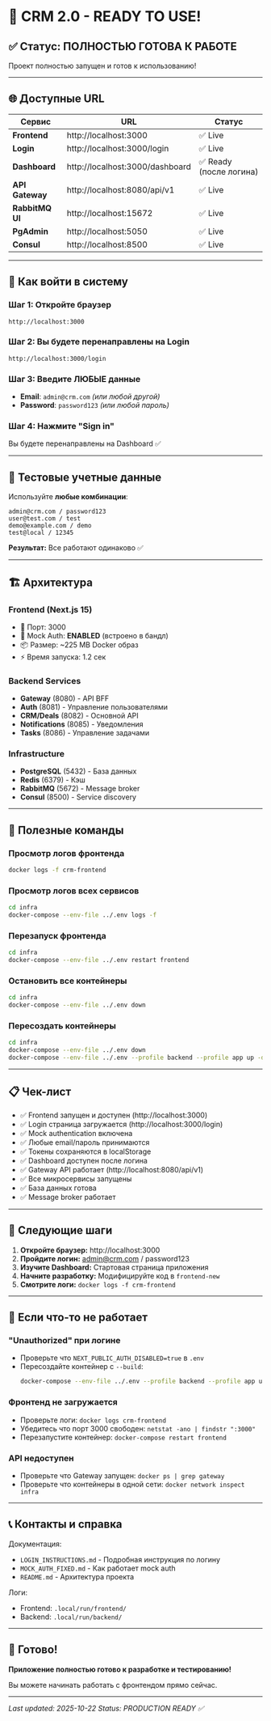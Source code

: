 # 🚀 CRM 2.0 - READY TO USE!

## ✅ Статус: ПОЛНОСТЬЮ ГОТОВА К РАБОТЕ

Проект полностью запущен и готов к использованию!

---

## 🌐 Доступные URL

| Сервис | URL | Статус |
|--------|-----|--------|
| **Frontend** | http://localhost:3000 | ✅ Live |
| **Login** | http://localhost:3000/login | ✅ Live |
| **Dashboard** | http://localhost:3000/dashboard | ✅ Ready (после логина) |
| **API Gateway** | http://localhost:8080/api/v1 | ✅ Live |
| **RabbitMQ UI** | http://localhost:15672 | ✅ Live |
| **PgAdmin** | http://localhost:5050 | ✅ Live |
| **Consul** | http://localhost:8500 | ✅ Live |

---

## 🔐 Как войти в систему

### Шаг 1: Откройте браузер
```
http://localhost:3000
```

### Шаг 2: Вы будете перенаправлены на Login
```
http://localhost:3000/login
```

### Шаг 3: Введите ЛЮ́БЫЕ данные
- **Email**: `admin@crm.com` *(или любой другой)*
- **Password**: `password123` *(или любой пароль)*

### Шаг 4: Нажмите "Sign in"
Вы будете перенаправлены на Dashboard ✅

---

## 🧪 Тестовые учетные данные

Используйте **любые комбинации**:

```
admin@crm.com / password123
user@test.com / test
demo@example.com / demo
test@local / 12345
```

**Результат:** Все работают одинаково ✅

---

## 🏗️ Архитектура

### Frontend (Next.js 15)
- 📍 Порт: 3000
- 🔐 Mock Auth: **ENABLED** (встроено в бандл)
- 📦 Размер: ~225 MB Docker образ
- ⚡ Время запуска: 1.2 сек

### Backend Services
- **Gateway** (8080) - API BFF
- **Auth** (8081) - Управление пользователями
- **CRM/Deals** (8082) - Основной API
- **Notifications** (8085) - Уведомления
- **Tasks** (8086) - Управление задачами

### Infrastructure
- **PostgreSQL** (5432) - База данных
- **Redis** (6379) - Кэш
- **RabbitMQ** (5672) - Message broker
- **Consul** (8500) - Service discovery

---

## 🔧 Полезные команды

### Просмотр логов фронтенда
```bash
docker logs -f crm-frontend
```

### Просмотр логов всех сервисов
```bash
cd infra
docker-compose --env-file ../.env logs -f
```

### Перезапуск фронтенда
```bash
cd infra
docker-compose --env-file ../.env restart frontend
```

### Остановить все контейнеры
```bash
cd infra
docker-compose --env-file ../.env down
```

### Пересоздать контейнеры
```bash
cd infra
docker-compose --env-file ../.env down
docker-compose --env-file ../.env --profile backend --profile app up -d
```

---

## 📋 Чек-лист

- ✅ Frontend запущен и доступен (http://localhost:3000)
- ✅ Login страница загружается (http://localhost:3000/login)
- ✅ Mock authentication включена
- ✅ Любые email/пароль принимаются
- ✅ Токены сохраняются в localStorage
- ✅ Dashboard доступен после логина
- ✅ Gateway API работает (http://localhost:8080/api/v1)
- ✅ Все микросервисы запущены
- ✅ База данных готова
- ✅ Message broker работает

---

## 🎯 Следующие шаги

1. **Откройте браузер:** http://localhost:3000
2. **Пройдите логин:** admin@crm.com / password123
3. **Изучите Dashboard:** Стартовая страница приложения
4. **Начните разработку:** Модифицируйте код в `frontend-new`
5. **Смотрите логи:** `docker logs -f crm-frontend`

---

## 🐛 Если что-то не работает

### "Unauthorized" при логине
- Проверьте что `NEXT_PUBLIC_AUTH_DISABLED=true` в `.env`
- Пересоздайте контейнер с `--build`:
  ```bash
  docker-compose --env-file ../.env --profile backend --profile app up -d --build --force-recreate frontend
  ```

### Фронтенд не загружается
- Проверьте логи: `docker logs crm-frontend`
- Убедитесь что порт 3000 свободен: `netstat -ano | findstr ":3000"`
- Перезапустите контейнер: `docker-compose restart frontend`

### API недоступен
- Проверьте что Gateway запущен: `docker ps | grep gateway`
- Проверьте что контейнеры в одной сети: `docker network inspect infra`

---

## 📞 Контакты и справка

Документация:
- `LOGIN_INSTRUCTIONS.md` - Подробная инструкция по логину
- `MOCK_AUTH_FIXED.md` - Как работает mock auth
- `README.md` - Архитектура проекта

Логи:
- Frontend: `.local/run/frontend/`
- Backend: `.local/run/backend/`

---

## 🎉 Готово!

**Приложение полностью готово к разработке и тестированию!**

Вы можете начинать работать с фронтендом прямо сейчас.

---

*Last updated: 2025-10-22*
*Status: PRODUCTION READY ✅*
